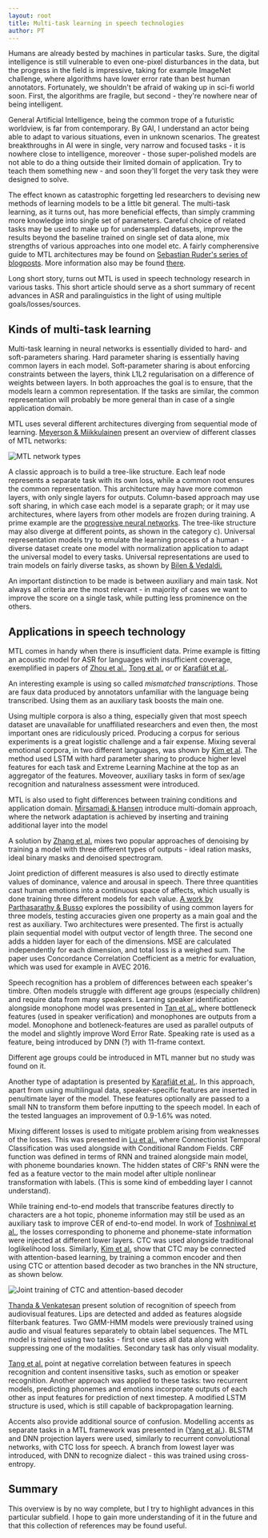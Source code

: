 ```yaml
---
layout: root
title: Multi-task learning in speech technologies
author: PT
---
```


Humans are already bested by machines in particular tasks. Sure, the digital intelligence is still vulnerable to even one-pixel disturbances in the data, but the progress in the field is impressive, 
taking for example ImageNet challenge, where algorithms have lower error rate than best human annotators. Fortunately, we shouldn't be afraid of waking up in sci-fi world soon. First, the algorithms
 are fragile, but second - they're nowhere near of being intelligent.

General Artificial Intelligence, being the common trope of a futuristic worldview, is far from contemporary. By GAI, I understand an actor being able to adapt to various situations, even in unknown scenarios.
The greatest breakthroughs in AI were in single, very narrow and focused tasks - it is nowhere close to intelligence, moreover - those super-polished models are not able to do a thing outside their limited
domain of application. Try to teach them something new - and soon they'll forget the very task they were designed to solve. 

The effect known as catastrophic forgetting led researchers to devising new methods of learning models to be a little bit general. The multi-task learning, as it turns out, has more beneficial effects, than
simply cramming more knowledge into single set of parameters. Careful choice of related tasks may be used to make up for undersampled datasets, improve the results beyond the baseline trained on single set
of data alone, mix strengths of various approaches into one model etc. A fairly compherensive guide to MTL architectures may be found on [Sebastian Ruder's series of blogposts][16]. More information also may
 be found [there][17].

Long short story, turns out MTL is used in speech technology research in various tasks. This short article should serve as a short summary of recent advances in ASR and paralinguistics in the light of using
 multiple goals/losses/sources.

## Kinds of multi-task learning

Multi-task learning in neural networks is essentially divided to hard- and soft-parameters sharing. Hard parameter sharing is essentially having common layers in each model.  Soft-parameter sharing is about
enforcing constraints between the layers, think L1L2 regularisation on a difference of weights between layers. In both approaches the goal is to ensure, that the models learn a common representation. If the 
tasks are similar, the common representation will probably be more general than in case of a single application domain.

MTL uses several different architectures diverging from sequential mode of learning. [Meyerson & Miikkulainen][13] present an overview of different classes of MTL networks:

![MTL network types](mtl-netTypes.jpg)

A classic approach is to build a tree-like structure. Each leaf node represents a separate task with its own loss, while a common root ensures the common representation. This architecture may have more
common layers, with only single layers for outputs. Column-based approach may use soft sharing, in which case each model is a separate graph; or it may use architectures, where layers from other models are
frozen during training. A prime example are the [progressive neural networks][14]. The tree-like structure may also diverge at different points, as shown in the category c). Universal representation models
try to emulate the learning process of a human - diverse dataset create one model with normalization application to adapt the universal model to every tasks. Universal representations are used to train
models on fairly diverse tasks, as shown by [Bilen & Vedaldi.][15]

An important distinction to be made is between auxiliary and main task. Not always all criteria are the most relevant - in majority of cases we want to improve the score on a single task, while putting less
prominence on the others.

## Applications in speech technology 

MTL comes in handy when there is insufficient data. Prime example is fitting an acoustic model for ASR for languages with insufficient coverage, exemplified in papers of [Zhou et al.][18], [Tong et al.][19] or 
or [Karafiát et al.][6].

An interesting example is using so called _mismatched transcriptions_. Those are faux data produced by annotators unfamiliar with the language being transcribed. Using them as an auxiliary task boosts the main one.

Using multiple corpora is also a thing, especially given that most speech dataset are unavailable for unaffiliated researchers and even then, the most important ones are ridiculously priced. Producing a corpus
for serious experiments is a great logistic challenge and a fair expense. Mixing several emotional corpora, in two different languages, was shown by [Kim et al][1]. The method used LSTM with hard parameter sharing to
produce higher level features for each task and Extreme Learning Machine at the top as an aggregator of the features. Moveover, auxiliary tasks in form of sex/age recognition and naturalness assessment were introduced.

MTL is also used to fight differences between training conditions and application domain. [Mirsamadi & Hansen][2] introduce multi-domain approach, where the network adaptation is achieved by inserting and training additional layer into the model

A solution by [Zhang et al.][3] mixes two popular approaches of denoising by training a model with three different types of outputs - ideal ration masks, ideal binary masks and denoised spectrogram.

Joint prediction of different measures is also used to directly estimate values of dominance, valence and arousal in speech. There three quantities cast human emotions into a continuous space of affects, 
which usually is done training three different models for each value. [A work by Parthasarathy & Busso][4] explores the possibility of using common layers for three models, testing accuracies given one property as a main goal and the rest
as auxiliary. Two architectures were presented. The first is actually plain sequential model with output vector of length three. The second one adds a hidden layer for each of the dimensions. MSE are calculated
independently for each dimension, and total loss is a weighed sum. The paper uses Concordance Correlation Coefficient as a metric for evaluation, which was used for example in AVEC 2016.

Speech recognition has a problem of differences between each speaker's timbre. Often models struggle with different age groups (especially children) and require data from many speakers. Learning speaker 
identification alongside monophone model was presented in [Tan et al.][5], where bottleneck features (used in speaker verification) and monophones are outputs from a model. Monophone and botleneck-features are used 
as parallel outputs of the model and slightly improve Word Error Rate. Speaking rate is used as a feature, being introduced by DNN (?) with 11-frame context.

Different age groups could be introduced in MTL manner but no study was found on it.

Another type of adaptation is presented by [Karafiát et al.][6]. In this approach, apart from using multilingual data, speaker-specific features are inserted in penultimate layer of the model. These features optionally are
passed to a small NN to transform them before inputting to the speech model. In each of the tested languages an improvement of 0.9-1.6% was noted.

Mixing different losses is used to mitigate problem arising from weaknesses of the losses. This was presented in [Lu et al.][7], where Connectionist Temporal Classification was used alongside with Conditional Random
 Fields. CRF function was defined in terms of RNN and trained alongside main model, with phoneme boundaries known. The hidden states of CRF's RNN were the fed as a feature vector to the main model after ultiple
 nonlinear transformation with labels. (This is some kind of embedding layer I cannot understand).

While training end-to-end models that transcribe features directly to characters are a hot topic, phoneme information may still be used as an auxiliary task to improve CER of end-to-end model.
In work of [Toshniwal et al.][8], the losses corresponding to phoneme and phoneme-state information were injected at different lower layers. CTC was used alongside traditional loglikelihood loss. Similarly,
[Kim et al.][9] show that CTC may be connected with attention-based learning, by training a common encoder and then using CTC or attention based decoder as two branches in the NN structure, as shown below.

![Joint training of CTC and attention-based decoder](mtl-ctc-attention.jpg)

[Thanda & Venkatesan][10] present solution of recognition of speech from audiovisual features. Lips are detected and added as features alogside filterbank features. Two GMM-HMM models were previously trained using audio and visual
 features separately to obtain label sequences. The MTL model is trained using two tasks - first one uses all data along with suppressing one of the modalities. Secondary task has only visual modality.

[Tang et al.][11] point at negative correlation between features in speech recognition and content insensitive tasks, such as emotion or speaker recognition. Another approach was applied to these tasks: two recurrent models,
predicting phonemes and emotions incorporate outputs of each other as input features for prediction of next timestep. A modified LSTM structure is used, which is still capable of backpropagation learning.

Accents also provide additional source of confusion. Modelling accents as separate tasks in a MTL framework was presented in ([Yang et al.][12]). BLSTM and DNN projection layers were used, similarly to recurrent convolutional
 networks, with CTC loss for speech. A branch from lowest layer was introduced, with DNN to recognize dialect - this was trained using cross-entropy. 

## Summary

This overview is by no way complete, but I try to highlight advances in this particular subfield. I hope to gain more understanding of it in the future and that this collection of references may be found
useful.

<!-- References -->

[1]: http://www.isca-speech.org/archive/Interspeech_2017/pdfs/0736.PDF
[2]: http://www.isca-speech.org/archive/Interspeech_2017/pdfs/0398.PDF
[3]: http://www.isca-speech.org/archive/Interspeech_2017/pdfs/0240.PDF
[4]: http://www.isca-speech.org/archive/Interspeech_2017/abstracts/1494.html
[5]: https://pdfs.semanticscholar.org/6af8/a848221281148d1fc9b2835d935f9a8453aa.pdf
[6]: http://www.isca-speech.org/archive/Interspeech_2017/pdfs/1775.PDF
[7]: http://www.isca-speech.org/archive/Interspeech_2017/pdfs/0071.PDF
[8]: http://www.isca-speech.org/archive/Interspeech_2017/pdfs/1118.PDF
[9]: https://arxiv.org/pdf/1609.06773.pdf
[10]: https://arxiv.org/pdf/1701.02477.pdf
[11]: https://arxiv.org/pdf/1603.09643.pdf
[12]: https://arxiv.org/pdf/1802.02656.pdf
[13]: https://arxiv.org/pdf/1711.00108.pdf
[14]: https://arxiv.org/abs/1606.04671.pdf
[15]: https://arxiv.org/pdf/1701.07275.pdf
[16]: http://ruder.io/multi-task/index.html
[17]: https://arxiv.org/pdf/1707.08114.pdf
[18]: http://www.isca-speech.org/archive/Interspeech_2017/pdfs/0111.PDF
[19]: http://www.isca-speech.org/archive/Interspeech_2017/pdfs/1242.PDF